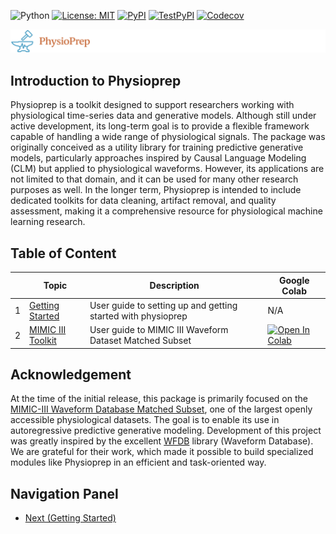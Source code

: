 ![Python](https://img.shields.io/badge/python-3.10-2ca02c?style=flat&labelColor=2f2f4f)
[![License: MIT](https://img.shields.io/badge/license-MIT-1f77b4?style=flat&labelColor=2f2f4f)](./LICENSE)
[![PyPI](https://img.shields.io/pypi/v/physioprep?style=flat&labelColor=2f2f4f&color=9467bd&logo=pypi)](https://pypi.org/project/physioprep/)
[![TestPyPI](https://img.shields.io/badge/dynamic/json?url=https://test.pypi.org/pypi/physioprep/json&query=info.version&label=TestPyPI&style=flat&labelColor=2f2f4f&color=9467bd&logo=pypi)](https://test.pypi.org/project/physioprep/)
[![Codecov](https://codecov.io/gh/SaadatMilad1792/physioprep/branch/master/graph/badge.svg)](https://codecov.io/gh/SaadatMilad1792/physioprep)

![physioprep logo](/docs/images/physioprep_logo.png)

## Introduction to Physioprep
Physioprep is a toolkit designed to support researchers working with physiological time-series data and generative models. Although still under active development, its long-term goal is to provide a flexible framework capable of handling a wide range of physiological signals. The package was originally conceived as a utility library for training predictive generative models, particularly approaches inspired by Causal Language Modeling (CLM) but applied to physiological waveforms. However, its applications are not limited to that domain, and it can be used for many other research purposes as well. In the longer term, Physioprep is intended to include dedicated toolkits for data cleaning, artifact removal, and quality assessment, making it a comprehensive resource for physiological machine learning research.

## Table of Content
|    | Topic                                                  | Description                                                  | Google Colab                                                                                                                                                                                    |
|----|--------------------------------------------------------|--------------------------------------------------------------|-------------------------------------------------------------------------------------------------------------------------------------------------------------------------------------------------|
|  1 | [Getting Started](./docs/markdowns/getting_started.md) | User guide to setting up and getting started with physioprep | N/A                                                                                                                                                                                             |
|  2 | [MIMIC III Toolkit](./docs/markdowns/mimic_iii_tk.md)  | User guide to MIMIC III Waveform Dataset Matched Subset      | [![Open In Colab](https://colab.research.google.com/assets/colab-badge.svg)](https://colab.research.google.com/github/SaadatMilad1792/physioprep/tree/master/docs/markdowns/mimic_iii_tk.ipynb) |

## Acknowledgement
At the time of the initial release, this package is primarily focused on the [MIMIC-III Waveform Database Matched Subset](https://physionet.org/content/mimic3wdb-matched/1.0/), one of the largest openly accessible physiological datasets. The goal is to enable its use in autoregressive predictive generative modeling. Development of this project was greatly inspired by the excellent [WFDB](https://wfdb.readthedocs.io/en/latest/index.html) library (Waveform Database). We are grateful for their work, which made it possible to build specialized modules like Physioprep in an efficient and task-oriented way.

## Navigation Panel
<!-- - [Back (Disabled)](/) -->
<!-- - [Return to repository (Disabled)](/) -->
- [Next (Getting Started)](/docs/markdowns/getting_started.md)
